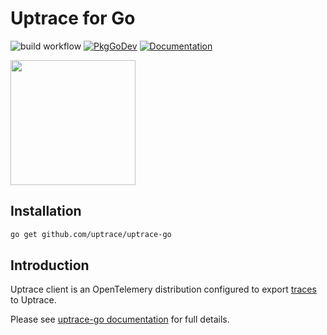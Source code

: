 # Uptrace for Go

![build workflow](https://github.com/uptrace/uptrace-go/actions/workflows/build.yml/badge.svg)
[![PkgGoDev](https://pkg.go.dev/badge/github.com/uptrace-go/uptrace-go)](https://pkg.go.dev/github.com/uptrace/uptrace-go)
[![Documentation](https://img.shields.io/badge/uptrace-documentation-informational)](https://docs.uptrace.dev/go/)

<a href="https://docs.uptrace.dev/go/">
  <img src="https://docs.uptrace.dev/devicons/go-original.svg" height="200px" />
</a>

## Installation

```bash
go get github.com/uptrace/uptrace-go
```

## Introduction

Uptrace client is an OpenTelemery distribution configured to export
[traces](https://docs.uptrace.dev/tracing/#spans) to Uptrace.

Please see [uptrace-go documentation](https://docs.uptrace.dev/go/) for full details.

